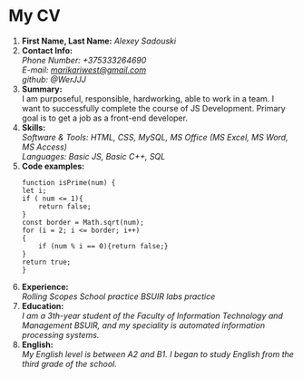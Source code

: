 # My CV
1. __First Name, Last Name:__ *Alexey Sadouski*  
2. __Contact Info:__  
  *Phone Number: +375333264690*  
  *E-mail: marikariwest@gmail.com*  
  *github: @WerJJJ*
3. __Summary:__  
I am purposeful, responsible, hardworking, able to work in a team. I want to successfully complete the course of JS Development. Primary goal is to get a job as a front-end developer. 
4. __Skills:__  
  *Software & Tools: HTML, CSS, MySQL, MS Office (MS Excel, MS Word, MS Access)*  
  *Languages: Basic JS, Basic C++, SQL*  
5. __Code examples:__  
    ```
    function isPrime(num) {
    let i;
    if ( num <= 1){
        return false;
    }
    const border = Math.sqrt(num);
    for (i = 2; i <= border; i++)
    {
        if (num % i == 0){return false;}
    }
    return true;
    }
    ```
6. __Experience:__  
*Rolling Scopes School practice*
*BSUIR labs practice*
7. __Education:__  
  *I am a 3th-year student of the Faculty of Information Technology and Management BSUIR, and my speciality is automated information processing systems.*
8. __English:__  
  *My English level is between A2 and B1. I began to study English from the third grade of the school.*

